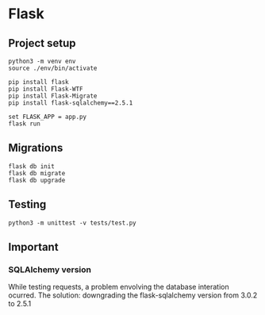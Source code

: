 # Flask 

## Project setup

```
python3 -m venv env
source ./env/bin/activate

pip install flask
pip install Flask-WTF
pip install Flask-Migrate
pip install flask-sqlalchemy==2.5.1

set FLASK_APP = app.py
flask run
```

## Migrations

```
flask db init
flask db migrate
flask db upgrade
```

## Testing

```
python3 -m unittest -v tests/test.py
```

## Important

### SQLAlchemy version

While testing requests, a problem envolving the database interation ocurred. 
The solution: downgrading the flask-sqlalchemy version from 3.0.2 to 2.5.1

